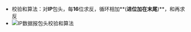- 校验和算法：对**IP**包头，每**16**位求反，循环相加**(**进位加在末尾**)**，和再求反
- ![IP数据报包头校验和算法](http://oss.pyaxy.xyz/img/IP%E6%95%B0%E6%8D%AE%E6%8A%A5%E5%8C%85%E5%A4%B4%E6%A0%A1%E9%AA%8C%E5%92%8C%E7%AE%97%E6%B3%95.png)